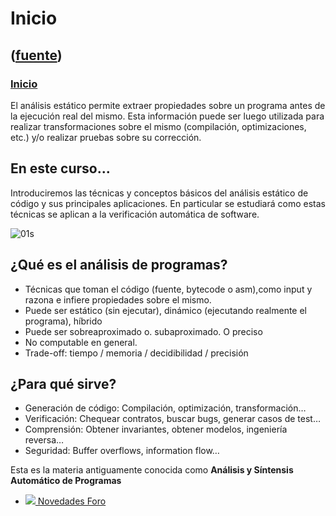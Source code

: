 # Inicio
([fuente](https://campus.exactas.uba.ar/course/view.php?id=1017))
---
### [Inicio](https://campus.exactas.uba.ar/course/view.php?id=1017&section=0)

El análisis estático permite extraer propiedades sobre un programa antes de la
ejecución real del mismo. Esta información puede ser luego utilizada para
realizar transformaciones sobre el mismo (compilación, optimizaciones, etc.)
y/o realizar pruebas sobre su corrección.

## En este curso...

Introduciremos las técnicas y conceptos básicos del análisis estático de
código y sus principales aplicaciones. En particular se estudiará como estas
técnicas se aplican a la verificación automática de software.

![01s](http://www.dc.uba.ar/materias/aap/2015/c1/01s.gif)

## ¿Qué es el análisis de programas?

  - Técnicas que toman el código (fuente, bytecode o asm),como input y razona e infiere propiedades sobre el mismo.
  - Puede ser estático (sin ejecutar), dinámico (ejecutando realmente el programa), híbrido
  - Puede ser sobreaproximado o. subaproximado. O preciso
  - No computable en general.
  - Trade-off: tiempo / memoria / decidibilidad / precisión

## ¿Para qué sirve?

  - Generación de código: Compilación, optimización, transformación…
  - Verificación: Chequear contratos, buscar bugs, generar casos de test…
  - Comprensión: Obtener invariantes, obtener modelos, ingeniería reversa…
  - Seguridad: Buffer overflows, information flow…

Esta es la materia antiguamente conocida como **Análisis y Síntensis
Automático de Programas**

  - [![ ](https://campus.exactas.uba.ar/theme/image.php/aardvark/forum/1524752928/icon) Novedades Foro](https://campus.exactas.uba.ar/mod/forum/view.php?id=52573)

